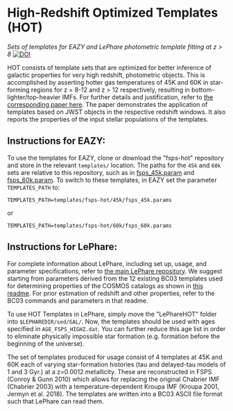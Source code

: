 # High-Redshift Optimized Templates (HOT)
*Sets of templates for EAZY and LePhare photometric template fitting at z > 8*
[![DOI](https://zenodo.org/badge/523006002.svg)](https://zenodo.org/badge/latestdoi/523006002)

HOT consists of template sets that are optimized for better inference of galactic properties for very high redshift, photometric objects. This is accomplished by asserting hotter gas temperatures of 45K and 60K in star-forming regions for z = 8-12 and z > 12 respectively, resulting in bottom-lighter/top-heavier IMFs. For further details and justification, refer to [the corresponding paper here](https://arxiv.org/abs/2208.07879).  The paper demonstrates the application of templates based on JWST objects in the respective redshift windows.  It also reports the properties of the input stellar populations of the templates.

## Instructions for EAZY:
To use the templates for EAZY, clone or download the "fsps-hot" repository and store in the relevant `templates/` location.  The paths for the `45k` and `60k` sets are relative to this repository, such as in [fsps_45k.param](./eazyHOT/45k/fsps_45k.param) and [fsps_60k.param](./eazyHOT/60k/fsps_60k.param).  To switch to these templates, in EAZY set the parameter `TEMPLATES_PATH` to:

```
TEMPLATES_PATH=templates/fsps-hot/45k/fsps_45k.params
```

or

```
TEMPLATES_PATH=templates/fsps-hot/60k/fsps_60k.params
```

## Instructions for LePhare:
For complete information about LePhare, including set up, usage, and parameter specifications, refer to [the main LePhare repository](https://gitlab.lam.fr/Galaxies/LEPHARE). We suggest starting from parameters derived from the 12 existing BC03 templates used for determining properties of the COSMOS catalogs as shown in [this readme](https://gitlab.lam.fr/Galaxies/LEPHARE/-/blob/master/examples/README). For prior estimation of redshift and other properties, refer to the BC03 commands and parameters in that readme.

To use HOT Templates in LePhare, simply move the "LePhareHOT" folder into `$LEPHAREDIR/sed/GAL/`. Now, the templates should be used with ages specified in `AGE_FSPS_HIGHZ.dat`. You can further reduce this age list in order to eliminate physically impossible star formation (e.g. formation before the beginning of the universe).

The set of templates produced for usage consist of 4 templates at 45K and 60K each of varying star-formation histories (tau and delayed-tau models of 1 and 3 Gyr.) at a z=0.0012 metallicity. These are reconstructed in FSPS (Conroy & Gunn 2010) which allows for replacing the original Chabrier IMF (Chabrier 2003) with a temperature-dependent Kroupa IMF (Kroupa 2001, Jermyn et al. 2018). The templates are written into a BC03 ASCII file format such that LePhare can read them.
